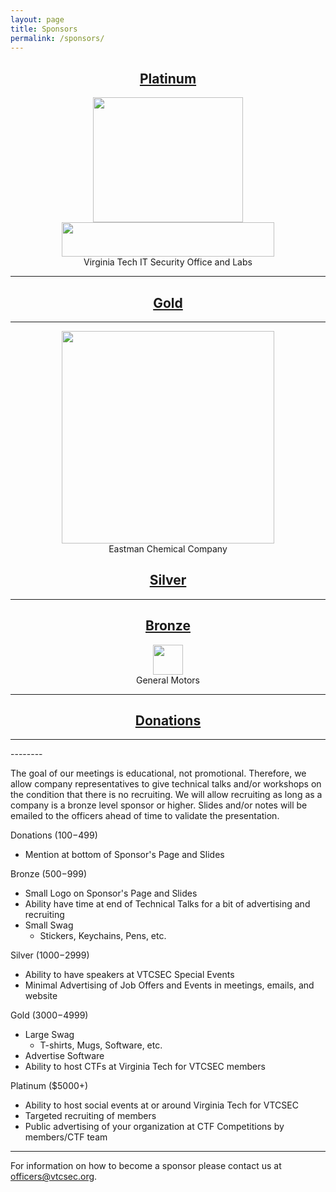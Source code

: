 ```yaml
---
layout: page
title: Sponsors
permalink: /sponsors/
---
```

<h2 align="center"><u>Platinum</u></h2>
<p align="center">
<a href="https://vt.edu/" target="_blank"><img src="http://www.vtcsec.org/images/VirginiaTechLogo.gif" align="center" height="200" width="240"></a>
<br>
<a href="https://www.triplepointsecurity.com/" target="_blank"><img src="http://www.vtcsec.org/images/TriplePointLogo.jpg" align="center" height="55" width="340"></a>
<br>
Virginia Tech IT Security Office and Labs</p>
<hr>
<h2 align="center"><u>Gold</u></h2><hr>
<p align="center">
<a href="http://www.eastman.com/Pages/Home.aspx" target="_blank"><img src="http://vtcsec.org/images/500px-Eastman_Chemical_Company_logo.svg.png" align="center" width="340"></a>
<br>
Eastman Chemical Company</p>
<h2 align="center"><u>Silver</u></h2><hr>
<h2 align="center"><u>Bronze</u></h2>
<p align="center">
<a href="https://www.gm.com/" target="_blank"><img src="http://www.vtcsec.org/images/sponsor-gm-tiny.gif" align="center" height="48" width="48"></a>
<br>
General Motors</p>
<hr>
<h2 align="center"><u>Donations</u></h2><hr>
--------

The goal of our meetings is educational, not promotional. Therefore, we allow company representatives to give technical talks and/or workshops on the condition that there is no recruiting. We will allow recruiting as long as a company is a bronze level sponsor or higher. Slides and/or notes will be emailed to the officers ahead of time to validate the presentation.

Donations ($100-$499)

- Mention at bottom of Sponsor's Page and Slides

Bronze ($500-$999)

- Small Logo on Sponsor's Page and Slides
- Ability have time at end of Technical Talks for a bit of advertising and recruiting
- Small Swag
    - Stickers, Keychains, Pens, etc.

Silver ($1000-$2999)

- Ability to have speakers at VTCSEC Special Events
- Minimal Advertising of Job Offers and Events in meetings, emails, and website

Gold ($3000-$4999)

- Large Swag
    - T-shirts, Mugs, Software, etc.
- Advertise Software
- Ability to host CTFs at Virginia Tech for VTCSEC members

Platinum ($5000+)

- Ability to host social events at or around Virginia Tech for VTCSEC
- Targeted recruiting of members
- Public advertising of your organization at CTF Competitions by members/CTF team

---------------

For information on how to become a sponsor please contact us at [officers@vtcsec.org](mailto:officers@vtcsec.org).
